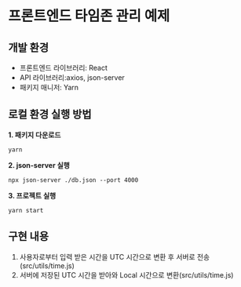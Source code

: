 # 프론트엔드 타임존 관리 예제

## 개발 환경

- 프론트엔드 라이브러리: React
- API 라이브러리:axios, json-server
- 패키지 매니저: Yarn

## 로컬 환경 실행 방법

**1. 패키지 다운로드**

```shell
yarn
```

**2. json-server 실행**

```
npx json-server ./db.json --port 4000
```

**3. 프로젝트 실행**

```
yarn start
```

## 구현 내용

1. 사용자로부터 입력 받은 시간을 UTC 시간으로 변환 후 서버로 전송(src/utils/time.js)
2. 서버에 저장된 UTC 시간을 받아와 Local 시간으로 변환(src/utils/time.js)
